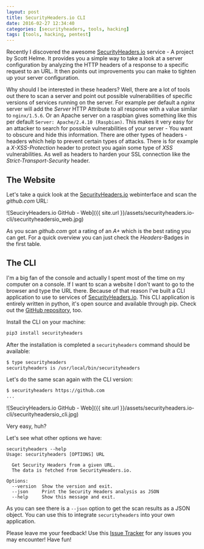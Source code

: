 ```yaml
---
layout: post
title: SecurityHeaders.io CLI
date: 2016-02-27 12:34:40
categories: [securityheaders, tools, hacking]
tags: [tools, hacking, pentest]
---
```

Recently I discovered the awesome [SecurityHeaders.io][securityheadersio] service - A project by Scott Helme.
It provides you a simple way to take a look at a server configuration by analyzing the HTTP headers of a response to a specific request to an URL. It then points out improvements you can make to tighten up your server configuration.

Why should I be interested in these headers? Well, there are a lot of tools out there to scan a server and point out possible vulnerabilities of specific versions of services running on the server. For example per default a *nginx* server will add the *Server* HTTP Attribute to all response with a value similar to `nginx/1.5.6`. Or an Apache server on a raspbian gives something like this per default `Server: Apache/2.4.10 (Raspbian)`. This makes it very easy for an attacker to search for possible vulnerabilities of your server - You want to obscure and hide this information.
There are other types of headers - headers which help to prevent certain types of attacks. There is for example a *X-XSS-Protection* header to protect you again some type of *XSS* vulnerabilities. As well as headers to harden your SSL connection like the *Strict-Transport-Security* header.

## The Website

Let's take a quick look at the [SecurityHeaders.io][securityheadersio] webinterface and scan the *github.com* URL:

![SeuciryHeaders.io GitHub - Web]({{ site.url }}/assets/securityheaders.io-cli/securityheadersio_web.jpg)


As you scan *github.com* got a rating of an *A+* which is the best rating you can get. For a quick overview you can just check the *Headers*-Badges in the first table.

## The CLI

I'm a big fan of the console and actually I spent most of the time on my computer on a console. If I want to scan a website I don't want to go to the browser and type the URL there. Because of that reason I've built a CLI application to use to services of [SecurityHeaders.io][securityheadersio]. This CLI application is entirely written in python, it's open source and available through pip. Check out the [GitHub repository][github-repo], too.

Install the CLI on your machine:

```bash
pip3 install securityheaders
```

After the installation is completed a `securityheaders` command should be available:

```bash
$ type securityheaders
securityheaders is /usr/local/bin/securityheaders
```

Let's do the same scan again with the CLI version:

```bash
$ securityheaders https://github.com
...
```

![SeuciryHeaders.io GitHub - Web]({{ site.url }}/assets/securityheaders.io-cli/securityheadersio_cli.jpg)

Very easy, huh?

Let's see what other options we have:

```
securityheaders --help
Usage: securityheaders [OPTIONS] URL

  Get Security Headers from a given URL.
  The data is fetched from SecurityHeaders.io.

Options:
  --version  Show the version and exit.
  --json     Print the Security Headers analysis as JSON
  --help     Show this message and exit.
```

As you can see there is a `--json` option to get the scan results as a JSON object. You can use this to integrate `securityheaders` into your own application.


Please leave me your feedback! Use this [Issue Tracker][github-issues] for any issues you may encounter! Have fun!

[securityheadersio]: https://securityheaders.io
[github-repo]: https://github.com/timofurrer/securityheaders
[github-issues]: https://github.com/timofurrer/securityheaders/issues
